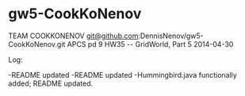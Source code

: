 ﻿gw5-CookKoNenov
===============
TEAM COOKKONENOV
git@github.com:DennisNenov/gw5-CookKoNenov.git
APCS pd 9
HW35 -- GridWorld, Part 5
2014-04-30

Log:

-README updated
-README updated
-Hummingbird.java functionally added; README updated.
